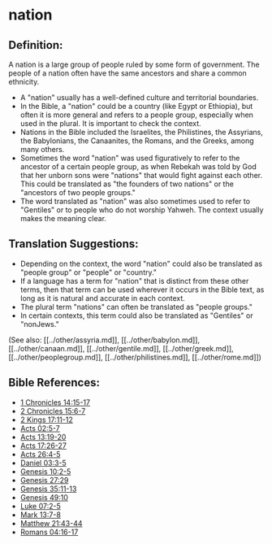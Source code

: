 # nation #

## Definition: ##

A nation is a large group of people ruled by some form of government. The people of a nation often have the same ancestors and share a common ethnicity.

* A "nation" usually has a well-defined culture and territorial boundaries.
* In the Bible, a "nation" could be a country (like Egypt or Ethiopia), but often it is more general and refers to a people group, especially when used in the plural. It is important to check the context.
* Nations in the Bible included the Israelites, the Philistines, the Assyrians, the Babylonians, the Canaanites, the Romans, and the Greeks, among many others.
* Sometimes the word "nation" was used figuratively to refer to the ancestor of a certain people group, as when Rebekah was told by God that her unborn sons were "nations" that would fight against each other. This could be translated as "the founders of two nations" or the "ancestors of two people groups."
* The word translated as "nation" was also sometimes used to refer to "Gentiles" or to people who do not worship Yahweh. The context usually makes the meaning clear.
 
## Translation Suggestions: ##

* Depending on the context, the word "nation" could also be translated as "people group" or "people" or "country."
* If a language has a term for "nation" that is distinct from these other terms, then that term can be used wherever it occurs in the Bible text, as long as it is natural and accurate in each context.
* The plural term "nations" can often be translated as "people groups."
* In certain contexts, this term could also be translated as "Gentiles" or "nonJews."

(See also: [[../other/assyria.md]], [[../other/babylon.md]], [[../other/canaan.md]], [[../other/gentile.md]], [[../other/greek.md]], [[../other/peoplegroup.md]], [[../other/philistines.md]], [[../other/rome.md]])

## Bible References: ##

* [1 Chronicles 14:15-17](en/tn/1ch/help/14/15)
* [2 Chronicles 15:6-7](en/tn/2ch/help/15/06)
* [2 Kings 17:11-12](en/tn/2ki/help/17/11)
* [Acts 02:5-7](en/tn/act/help/02/05)
* [Acts 13:19-20](en/tn/act/help/13/19)
* [Acts 17:26-27](en/tn/act/help/17/26)
* [Acts 26:4-5](en/tn/act/help/26/04)
* [Daniel 03:3-5](en/tn/dan/help/03/03)
* [Genesis 10:2-5](en/tn/gen/help/10/02)
* [Genesis 27:29](en/tn/gen/help/27/29)
* [Genesis 35:11-13](en/tn/gen/help/35/11)
* [Genesis 49:10](en/tn/gen/help/49/10)
* [Luke 07:2-5](en/tn/luk/help/07/02)
* [Mark 13:7-8](en/tn/mrk/help/13/07)
* [Matthew 21:43-44](en/tn/mat/help/21/43)
* [Romans 04:16-17](en/tn/rom/help/04/16)